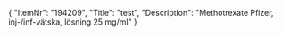 {
  "ItemNr": "194209",
  "Title": "test",
  "Description": "Methotrexate Pfizer, inj-/inf-vätska, lösning 25 mg/ml"
}
